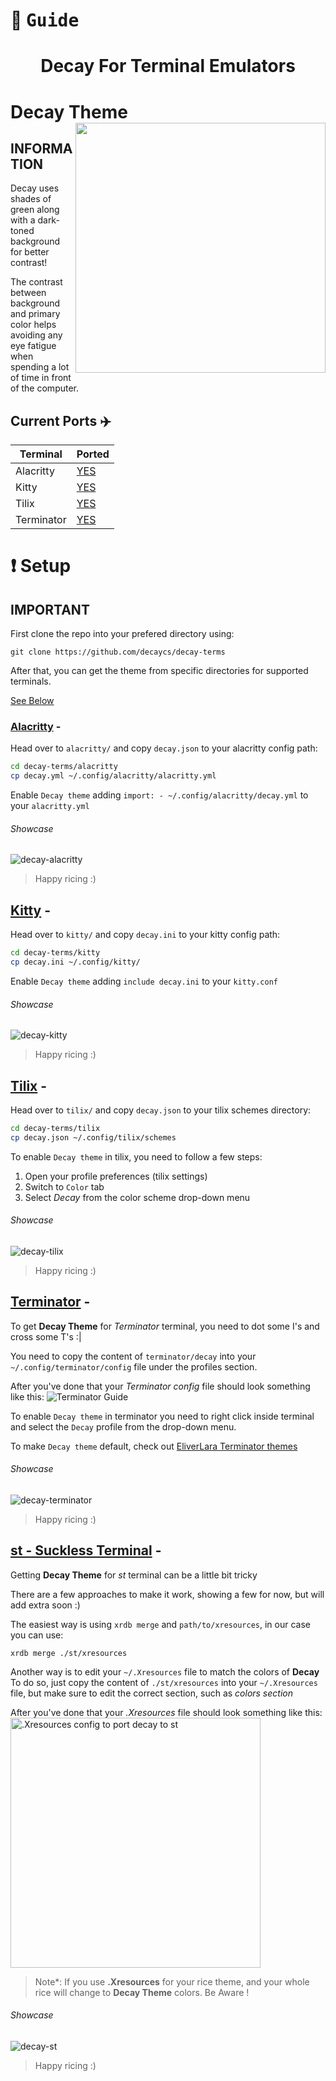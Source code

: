 # :diamond_shape_with_a_dot_inside: <samp>Guide</samp>
<h1 align="center">Decay For Terminal Emulators</h1>

# Decay Theme <img src="./assets/main.png" align="right" width="400px"/>
## INFORMATION
Decay uses shades of green along with a dark-toned background for better contrast!

The contrast between background and primary color helps avoiding any eye fatigue when spending a lot of time in front of the computer.

## Current Ports :airplane:

| Terminal | Ported |
| ----------- | ----------- |
| Alacritty | [YES](https://github.com/decaycs/decay-terms/tree/main/alacritty) |
| Kitty | [YES](https://github.com/decaycs/decay-terms/tree/main/kitty) |
| Tilix | [YES](https://github.com/decaycs/decay-terms/tree/main/tilix) |
| Terminator | [YES](https://github.com/decaycs/decay-terms/tree/terminator) |

# :heavy_exclamation_mark: Setup

## IMPORTANT
First clone the repo into your prefered directory using:

`git clone https://github.com/decaycs/decay-terms`

After that, you can get the theme from specific directories for supported terminals.

[See Below](#alacritty)

### [Alacritty](https://github.com/alacritty/alacritty) -
Head over to `alacritty/` and copy `decay.json` to your alacritty config path:

```sh
cd decay-terms/alacritty
cp decay.yml ~/.config/alacritty/alacritty.yml
```

Enable `Decay theme` adding `import: - ~/.config/alacritty/decay.yml` to your `alacritty.yml`

###### Showcase
![decay-alacritty](./assets/decay-alacritty.png)

>Happy ricing :)

## [Kitty](https://github.com/kovidgoyal/kitty) -
Head over to `kitty/` and copy `decay.ini` to your kitty config path:

```sh
cd decay-terms/kitty
cp decay.ini ~/.config/kitty/
```

Enable `Decay theme` adding `include decay.ini` to your `kitty.conf`

###### Showcase
![decay-kitty](./assets/decay-kitty.png)

>Happy ricing :)

## [Tilix](https://gnunn1.github.io/tilix-web/) -
Head over to `tilix/` and copy `decay.json` to your tilix schemes directory:

```sh
cd decay-terms/tilix
cp decay.json ~/.config/tilix/schemes
```

To enable `Decay theme` in tilix, you need to follow a few steps:

1. Open your profile preferences (tilix settings)
2. Switch to `Color` tab
3. Select *Decay* from the color scheme drop-down menu

###### Showcase
![decay-tilix](./assets/decay-tilix.png)

>Happy ricing :)

## [Terminator](https://terminator-gtk3.readthedocs.io/en/latest/) -
To get **Decay Theme** for *Terminator* terminal, you need to dot some I's and cross some T's :|

You need to copy the content of `terminator/decay` into your `~/.config/terminator/config` file under the profiles section.

After you've done that your *Terminator config* file should look something like this:
![Terminator Guide](./assets/terminator_guide.png)

To enable `Decay theme` in terminator you need to right click inside terminal and select the `Decay` profile from the drop-down menu.

To make `Decay theme` default, check out [EliverLara Terminator themes](https://github.com/EliverLara/terminator-themes#setting-a-default)

###### Showcase
![decay-terminator](./assets/decay-terminator.png)

>Happy ricing :)

## [st - Suckless Terminal](https://st.suckless.org/) -
Getting **Decay Theme** for *st* terminal can be a little bit tricky

There are a few approaches to make it work, showing a few for now, but will add extra soon :)

The easiest way is using `xrdb merge` and `path/to/xresources`, in our case you can use:
```
xrdb merge ./st/xresources
```

Another way is to edit your `~/.Xresources` file to match the colors of **Decay**
To do so, just copy the content of `./st/xresources` into your `~/.Xresources` file, but make sure to edit the correct section, such as *colors section*

After you've done that your *.Xresources* file should look something like this:
<br>
<img src="./assets/Xresources_guide.png" alt=".Xresources config to port decay to st" height="400px" align="center"/>
<br>
>Note\*: If you use **.Xresources** for your rice theme, and your whole rice will change to **Decay Theme** colors. Be Aware ! 

###### Showcase
![decay-st](./assets/decay-st.png)

>Happy ricing :)

